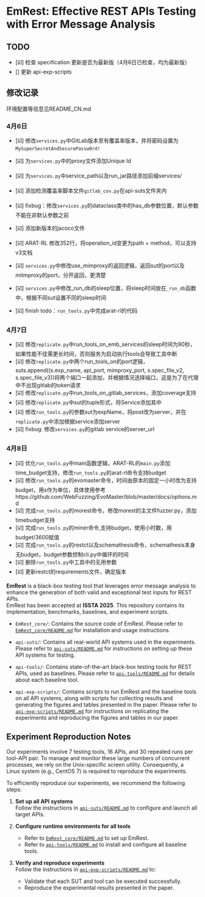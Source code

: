 # EmRest: Effective REST APIs Testing with Error Message Analysis
## TODO

- [☑️] 检查 specification 更新是否为最新版（4月6日已检查，均为最新版）
- [] 更新 api-exp-scripts


## 修改记录
环境配置等信息见README_CN.md
### 4月6日
- [☑️] 修改```services.py```中GitLab版本至有覆盖率版本，并将密码设置为```MySuperSecretAndSecurePassw0rd!```
- [☑️] 为```services.py```中的proxy文件添加Unique Id
- [☑️] 为```services.py```中service_path以及run_jar路径添加前缀services/
- [☑️] 添加检测覆盖率脚本文件```gitlab_cov.py```在api-suts文件夹内

- [☑️] fixbug：修改```services.py```的dataclass类中的has_db参数位置，默认参数不能在非默认参数之前
- [☑️] 添加新版本的jacoco文件
- [☑️] ARAT-RL 修改352行，将operation_id变更为path + method，可以支持v3文档
- [☑️] ```services.py```中修改use_mimproxy的返回逻辑，返回sut的port以及mitmproxy的port，分开返回，更清楚
- [☑️] ```services.py```中修改_run_db的sleep位置，将sleep时间放在```_run_db```函数中，根据不同sut设置不同的sleep时间
- [☑️] finish todo：```run_tools.py```中完成arat-rl的代码

### 4月7日

- [☑️] 修改```replicate.py```中run_tools_on_emb_services的sleep时间为90秒，如果性能不佳需更长时间，否则服务为启动执行tools会导致工具中断
- [☑️] 修改```replicate.py```中两个run_tools_on的port逻辑，suts.append((s.exp_name, api_port, mimproxy_port, s.spec_file_v2, s.spec_file_v3))将两个端口一起添加，并根据情况选择端口，这是为了在代理中不出现gitlab的token请求
- [☑️] 修改```replicate.py```中run_tools_on_gitlab_services，添加coverage支持
- [☑️] 修改```replicate.py```中sut的tuple形式，将Service添加其中
- [☑️] 修改```run_tools.py```的参数sut为expName，将post改为server，并在```replicate.py```中添加根据service添加server
- [☑️] fixbug: 修改```services.py```的gitlab service的server_url

### 4月8日
- [☑️] 优化```run_tools.py```中main函数逻辑，ARAT-RL的```main.py```添加time_budget支持，修改```run_tools.py```的arat-rl命令支持budget
- [☑️] 修改```run_tools.py```的evomaster命令，时间由原本的固定一小时改为支持budget，用s作为单位，具体使用参考https://github.com/WebFuzzing/EvoMaster/blob/master/docs/options.md
- [☑️] 完成```run_tools.py```的morest命令，修改morest的主文件fuzzer.py，添加timebudget支持
- [☑️] 完成```run_tools.py```的miner命令,支持budget，使用小时数，用budget/3600赋值
- [☑️] 完成```run_tools.py```的restct以及schemathesis命令，schemathesis本身无budget，budget参数控制cli.py中循环的时间
- [☑️] 删除```run_tools.py```中工具中的无用参数
- [☑️] 更新restct的requirements文件，确定版本

**EmRest** is a black-box testing tool that leverages error message analysis to enhance the generation of both valid and exceptional test inputs for REST APIs.  
EmRest has been accepted at **ISSTA 2025**. This repository contains its implementation, benchmarks, baselines, and experiment scripts.

- `EmRest_core/`: Contains the source code of EmRest. Please refer to [`EmRest_core/README.md`](EmRest_core/README.md) for installation and usage instructions.

- `api-suts/`: Contains all real-world API systems used in the experiments. Please refer to [`api-suts/README.md`](api-suts/README.md) for instructions on setting up these API systems for testing.

- `api-tools/`: Contains state-of-the-art black-box testing tools for REST APIs, used as baselines. Please refer to [`api-tools/README.md`](`api-tools/README.md`) for details about each baseline tool.

- `api-exp-scripts/`: Contains scripts to run EmRest and the baseline tools on all API systems, along with scripts for collecting results and generating the figures and tables presented in the paper.  Please refer to [`api-exp-scripts/README.md`](api-exp-scripts/README.md) for instructions on replicating the experiments and reproducing the figures and tables in our paper.

## Experiment Reproduction Notes

Our experiments involve 7 testing tools, 16 APIs, and 30 repeated runs per tool–API pair. To manage and monitor these large numbers of concurrent processes, we rely on the Unix-specific screen utility. Consequently, a Linux system (e.g., CentOS 7) is required to reproduce the experiments.

To efficiently reproduce our experiments, we recommend the following steps:

1. **Set up all API systems**  
   Follow the instructions in [`api-suts/README.md`](api-suts/README.md) to configure and launch all target APIs.

2. **Configure runtime environments for all tools**  
   - Refer to [`EmRest_core/README.md`](EmRest_core/README.md) to set up EmRest.
   - Refer to [`api-tools/README.md`](api-tools/README.md) to install and configure all baseline tools.

3. **Verify and reproduce experiments**  
   Follow the instructions in [`api-exp-scripts/README.md`](api-exp-scripts/README.md) to:
   - Validate that each SUT and tool can be executed successfully.
   - Reproduce the experimental results presented in the paper.
